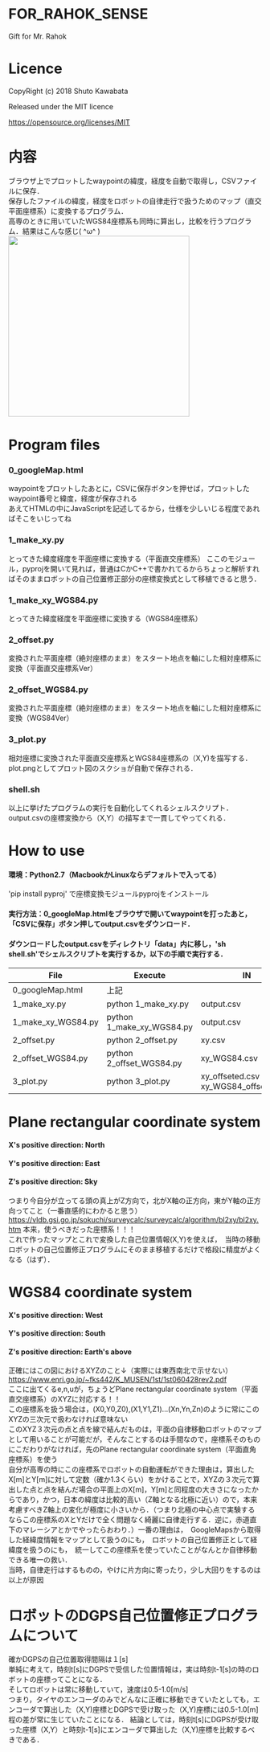 # FOR_RAHOK_SENSE
Gift for Mr. Rahok

# Licence
CopyRight (c) 2018 Shuto Kawabata

Released under the MIT licence

https://opensource.org/licenses/MIT

# 内容
ブラウザ上でプロットしたwaypointの緯度，経度を自動で取得し，CSVファイルに保存．<br>
保存したファイルの緯度，経度をロボットの自律走行で扱うためのマップ（直交平面座標系）に変換するプログラム．<br>
高専のときに用いていたWGS84座標系も同時に算出し，比較を行うプログラム．結果はこんな感じ( ^ω^ )
<img src="https://github.com/shutokawabata0723/FOR_RAHOK_SENSE/blob/master/fig/kosen2.png" width="360px">



# Program files
### 0_googleMap.html
waypointをプロットしたあとに，CSVに保存ボタンを押せば，プロットしたwaypoint番号と緯度，経度が保存される
<br>あえてHTMLの中にJavaScriptを記述してるから，仕様を少しいじる程度であればそこをいじってね
### 1_make_xy.py
とってきた緯度経度を平面座標に変換する（平面直交座標系）
ここのモジュール，pyprojを開いて見れば，普通はCかC++で書かれてるからちょっと解析すればそのままロボットの自己位置修正部分の座標変換式として移植できると思う．

### 1_make_xy_WGS84.py
とってきた緯度経度を平面座標に変換する（WGS84座標系）

### 2_offset.py
変換された平面座標（絶対座標のまま）をスタート地点を軸にした相対座標系に変換（平面直交座標系Ver）

### 2_offset_WGS84.py
変換された平面座標（絶対座標のまま）をスタート地点を軸にした相対座標系に変換（WGS84Ver）

### 3_plot.py
相対座標に変換された平面直交座標系とWGS84座標系の（X,Y)を描写する．　
<br>plot.pngとしてプロット図のスクショが自動で保存される．


### shell.sh
以上に挙げたプログラムの実行を自動化してくれるシェルスクリプト．
<br>output.csvの座標変換から（X,Y）の描写まで一貫してやってくれる．



# How to use
#### 環境：Python2.7（MacbookかLinuxならデフォルトで入ってる）
'pip install pyproj'
で座標変換モジュールpyprojをインストール

#### 実行方法：0_googleMap.htmlをブラウザで開いてwaypointを打ったあと，「CSVに保存」ボタン押してoutput.csvをダウンロード．
#### ダウンロードしたoutput.csvをディレクトリ「data」内に移し，'sh shell.sh'でシェルスクリプトを実行するか，以下の手順で実行する．

| File | Execute |IN | OUT |
----|----|----|----
|0_googleMap.html|上記||output.csv|
|1_make_xy.py|python 1_make_xy.py|output.csv|xy.csv|
|1_make_xy_WGS84.py|python 1_make_xy_WGS84.py|output.csv|xy_WGS84.csv|
|2_offset.py|python 2_offset.py|xy.csv|xy_offseted.csv|
|2_offset_WGS84.py|python 2_offset_WGS84.py|xy_WGS84.csv|xy_WGS84_offseted.csv|
|3_plot.py|python 3_plot.py|xy_offseted.csv<br>xy_WGS84_offseted.csv|plot.png|


# Plane rectangular coordinate system
#### X's positive direction: North
#### Y's positive direction: East
#### Z's positive direction: Sky
つまり今自分が立ってる頭の真上がZ方向で，北がX軸の正方向，東がY軸の正方向ってこと（一番直感的にわかると思う）
https://vldb.gsi.go.jp/sokuchi/surveycalc/surveycalc/algorithm/bl2xy/bl2xy.htm
本来，使うべきだった座標系！！！
<br>これで作ったマップとこれで変換した自己位置情報(X,Y)を使えば，　当時の移動ロボットの自己位置修正プログラムにそのまま移植するだけで格段に精度がよくなる（はず）．

# WGS84 coordinate system
#### X's positive direction: West
#### Y's positive direction: South
#### Z's positive direction: Earth's above
正確にはこの図におけるXYZのこと↓（実際には東西南北で示せない）<br>
https://www.enri.go.jp/~fks442/K_MUSEN/1st/1st060428rev2.pdf
<br>ここに出てくるe,n,uが，ちょうどPlane rectangular coordinate system（平面直交座標系）のXYZに対応する！！
<br>この座標系を扱う場合は，(X0,Y0,Z0),(X1,Y1,Z1)...(Xn,Yn,Zn)のように常にこのXYZの三次元で扱わなければ意味ない
<br>このXYZ３次元の点と点を線で結んだものは，平面の自律移動ロボットのマップとして用いることが可能だが，そんなことするのは手間なので，座標系そのものにこだわりがなければ，先のPlane rectangular coordinate system（平面直角座標系）を使う
<br>自分が高専の時にこの座標系でロボットの自動運転ができた理由は，算出したX[m]とY[m]に対して定数（確か1.3くらい）をかけることで，XYZの３次元で算出した点と点を結んだ場合の平面上のX[m]，Y[m]と同程度の大きさになったからであり，かつ，日本の緯度は比較的高い（Z軸となる北極に近い）ので，本来考慮すべきZ軸上の変化が極度に小さいから．（つまり北極の中心点で実験するならこの座標系のXとYだけで全く問題なく綺麗に自律走行する．逆に，赤道直下のマレーシアとかでやったらおわり．）一番の理由は，　GoogleMapsから取得した経緯度情報をマップとして扱うのにも，　ロボットの自己位置修正として経緯度を扱うのにも，　統一してこの座標系を使っていたことがなんとか自律移動できる唯一の救い．
<br>当時，自律走行はするものの，やけに片方向に寄ったり，少し大回りをするのは以上が原因




# ロボットのDGPS自己位置修正プログラムについて
確かDGPSの自己位置取得間隔は１[s]<br>
単純に考えて，時刻t[s]にDGPSで受信した位置情報は，実は時刻t-1[s]の時のロボットの座標ってことになる．<br>
そしてロボットは常に移動していて，速度は0.5-1.0[m/s]<br>
つまり，タイヤのエンコーダのみでどんなに正確に移動できていたとしても，エンコーダで算出した（X,Y)座標とDGPSで受け取った（X,Y)座標には0.5-1.0[m]程の差が常に生じていたことになる．
結論としては，時刻t[s]にDGPSが受け取った座標（X,Y）と時刻t-1[s]にエンコーダで算出した（X,Y)座標を比較するべきである．

